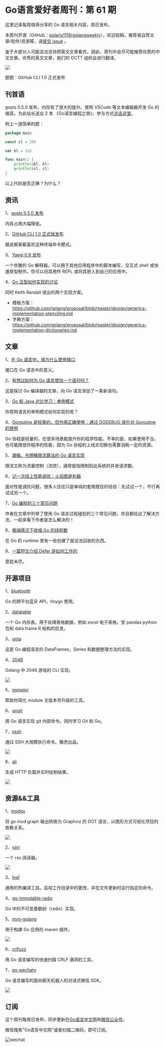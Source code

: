 # Go语言爱好者周刊：第 61 期

这里记录每周值得分享的 Go 语言相关内容，周日发布。

本周刊开源（GitHub：[polaris1119/golangweekly](https://github.com/polaris1119/golangweekly)），欢迎投稿，推荐或自荐文章/软件/资源等，请[提交 issue](https://github.com/polaris1119/golangweekly/issues) 。

鉴于大部分人可能没法坚持把英文文章看完，因此，周刊中会尽可能推荐优质的中文文章。优秀的英文文章，我们的 GCTT 组织会进行翻译。

![](imgs/issue061/cover.jpg)

题图：GitHub CLI 1.0 正式发布

## 刊首语

gopls 0.5.0 发布，内存有了很大的提升。使用 VSCode 等文本编辑器开发 Go 的福音。为此站长送出 2 本 《Go语言编程之旅》，参与方式[点击这里](https://mp.weixin.qq.com/s/3E4hGhGgT0VFbS9gpta4sg)。

附上一道简单的题：

```go
package main

const cl = 100

var bl = 123

func main() {
	println(&bl, bl)
	println(&cl, cl)
}
```

以上代码是否正确？为什么？

## 资讯

1、[gopls 0.5.0 发布](https://mp.weixin.qq.com/s/3E4hGhGgT0VFbS9gpta4sg)

内存占用大幅降低。

2、[GitHub CLI 1.0 正式版发布](https://mp.weixin.qq.com/s/a6IsHgQGkc2cy_w2aoQU2g)

据说极客都喜欢这种终端命令模式。

3、[Yaegi 0.9 发布](https://github.com/traefik/yaegi)

一个优雅的 Go 解释器。可以用于其他应用程序中的脚本编写，交互式 shell 或快速原型制作。你可以将其用作 REPL 或将其嵌入到自己的应用中。

4、[Go 泛型如何实现的讨论](https://groups.google.com/g/golang-dev/c/OcW0ATRS4oM)

同时 Keith Randall 提出的两个实现方案。

- 模板方案：https://github.com/golang/proposal/blob/master/design/generics-implementation-stenciling.md
- 字典方案：https://github.com/golang/proposal/blob/master/design/generics-implementation-dictionaries.md

## 文章

1、[在 Go 语言中，我为什么使用接口](https://mp.weixin.qq.com/s/AMgCzCG_096iaCdtOJIBBA)

接口在 Go 语言中的意义。

2、[有想过如何为 Go 语言增加一个语句吗？](https://mp.weixin.qq.com/s/7J0CvKcUTuPCzzvOBxDKoA)

这是探讨 Go 编译器的文章，向 Go 语言添加了一条新语句。

3、[Go 和 Java 对比学习：单例模式](https://mp.weixin.qq.com/s/LkNlY4dIq7K2E72a8ACqpw)

你常用语言的单例模式如何实现的呢？

4、[Goroutine 是轻量的，但也得正确使用：通过 GODEBUG 提升对 Goroutine 的使用](https://mp.weixin.qq.com/s/vguihsNCuj5H7cvqXYZ4eA)

Go 协程是轻量的，在很多场景能提升你的程序性能。不幸的是，如果使用不当，也可能降低你程序的性能，因为 Go 协程的上线文切换也需要消耗一定的资源。

5、[漏桶、令牌桶限流算法的 Go 语言实现](https://mp.weixin.qq.com/s/T_LvVfAOzgANO1XSCViJrw)

限流又称为流量控制（流控），通常是指限制到达系统的并发请求数。

6、[记一次线上性能调优：火焰图是利器](https://mp.weixin.qq.com/s/smdpg0WPY_RIS2pH3Mh5-g)

面对性能调优问题，很多人往往只是单纯的套用既往的经验：先试试一个，不行再试试另一个。

7、[Go 编程的三个常见问题](https://mp.weixin.qq.com/s/0GWF7-fWhaGigLXZKQDXXw)

作者在文章中列举了使用 Go 语言过程碰到的三个常见问题，并且都给出了解决方法，一起来看下作者是怎么解决的！

8、[极端情况下收缩 Go 的线程数](https://xargin.com/shrink-go-threads/)

在 Go 的 runtime 里有一些创建了就没法回收的东西。

9、[一篇短文介绍 Defer 是如何工作的](https://mp.weixin.qq.com/s/FCMvwDym6Qa6_DWKv1HlzA)

意犹未尽。

## 开源项目

1、[bluetooth](https://github.com/tinygo-org/bluetooth)

Go 的跨平台蓝牙 API，tinygo 使用。

2、[datatable](https://github.com/datasweet/datatable)

一个 Go 内存表。用于处理表格数据，例如 excel 电子表格。受 pandas python 包和 data.frame R 结构的启发。

3、[gota](https://github.com/go-gota/gota)

这是 Go 编程语言的 DataFrames，Series 和数据整理方法的实现。

4、[2048](https://github.com/chhabraamit/2048)

Golang 中 2048 游戏的 CLI 实现。

![](imgs/issue061/2048.gif)

5、[gomajor](https://github.com/icholy/gomajor)

帮助你简化 module 主版本号升级的工具。

6、[gogit](https://github.com/ssrathi/gogit)

用 Go 语言实现 git 内部命令。同时学习 Git 和 Go。

7、[vssh](https://github.com/yahoo/vssh)

通过 SSH 大规模执行命令。雅虎出品。

![](imgs/issue061/vssh.png)

8、[ali](https://github.com/nakabonne/ali)

生成 HTTP 负载并实时绘制结果。

![](imgs/issue061/ali.gif)

## 资源&&工具

1、[modgv](https://github.com/lucasepe/modgv)

将 go mod graph 输出转换为 Graphviz 的 DOT 语言，以图形方式可视化项目的依赖关系。

![](imgs/issue061/modgv.png)

2、[yarr](https://github.com/nkanaev/yarr)

一个 rss 阅读器。

![](imgs/issue061/yarr.png)

3、[leaf](https://github.com/vrongmeal/leaf)

通用的热编译工具。监视工作目录中的更改，并在文件更新时运行指定的命令。

4、[go-immutable-radix](https://github.com/hashicorp/go-immutable-radix)

Go 中的不可变基数树（radix）实现。

5、[mvn-golang](https://github.com/raydac/mvn-golang)

用于构建 Go 应用的 maven 插件。

![](imgs/issue061/mvn-golang.png)

6、[crlfuzz](https://github.com/dwisiswant0/crlfuzz)

用 Go 语言编写的快速扫描 CRLF 漏洞的工具。

7、[go-wechaty](https://github.com/wechaty/go-wechaty)

Go 语言编写的面向聊天机器人的对话式微信 SDK。

![](imgs/issue061/go-wechaty.png)

## 订阅

这个周刊每周日发布，同步更新在[Go语言中文网](https://studygolang.com/go/weekly)和[微信公众号](https://weixin.sogou.com/weixin?query=Go%E8%AF%AD%E8%A8%80%E4%B8%AD%E6%96%87%E7%BD%91)。

微信搜索"Go语言中文网"或者扫描二维码，即可订阅。

![wechat](https://raw.githubusercontent.com/polaris1119/golangweekly/master/docs/imgs/wechat.png)
